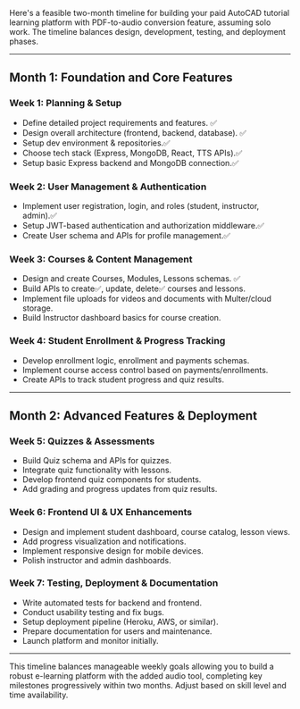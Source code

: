 

Here's a feasible two-month timeline for building your paid AutoCAD tutorial learning platform with PDF-to-audio conversion feature, assuming solo work. The timeline balances design, development, testing, and deployment phases.

***

## Month 1: Foundation and Core Features

### Week 1: Planning & Setup
- Define detailed project requirements and features. ✅
- Design overall architecture (frontend, backend, database). ✅
- Setup dev environment & repositories.✅
- Choose tech stack (Express, MongoDB, React, TTS APIs).✅
- Setup basic Express backend and MongoDB connection.✅

### Week 2: User Management & Authentication
- Implement user registration, login, and roles (student, instructor, admin).✅
- Setup JWT-based authentication and authorization middleware.✅
- Create User schema and APIs for profile management.✅

### Week 3: Courses & Content Management
- Design and create Courses, Modules, Lessons schemas. ✅
- Build APIs to create✅, update, delete✅ courses and lessons.
- Implement file uploads for videos and documents with Multer/cloud storage.
- Build Instructor dashboard basics for course creation.

### Week 4: Student Enrollment & Progress Tracking
- Develop enrollment logic, enrollment and payments schemas.
- Implement course access control based on payments/enrollments.
- Create APIs to track student progress and quiz results.

***

## Month 2: Advanced Features & Deployment

### Week 5: Quizzes & Assessments
- Build Quiz schema and APIs for quizzes.
- Integrate quiz functionality with lessons.
- Develop frontend quiz components for students.
- Add grading and progress updates from quiz results.

### Week 6: Frontend UI & UX Enhancements
- Design and implement student dashboard, course catalog, lesson views.
- Add progress visualization and notifications.
- Implement responsive design for mobile devices.
- Polish instructor and admin dashboards.

### Week 7: Testing, Deployment & Documentation
- Write automated tests for backend and frontend.
- Conduct usability testing and fix bugs.
- Setup deployment pipeline (Heroku, AWS, or similar).
- Prepare documentation for users and maintenance.
- Launch platform and monitor initially.

***

This timeline balances manageable weekly goals allowing you to build a robust e-learning platform with the added audio tool, completing key milestones progressively within two months. Adjust based on skill level and time availability.

